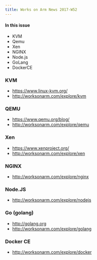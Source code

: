 ```yaml
---
title: Works on Arm News 2017-W52
---
```


#### In this issue

* KVM
* Qemu
* Xen 
* NGINX
* Node.js
* GoLang
* DockerCE

### KVM

* https://www.linux-kvm.org/
* http://worksonarm.com/explore/kvm

### QEMU

* https://www.qemu.org/blog/
* http://worksonarm.com/explore/qemu

### Xen

* https://www.xenproject.org/
* http://worksonarm.com/explore/xen

### NGINX

* http://worksonarm.com/explore/nginx

### Node.JS

* http://worksonarm.com/explore/nodejs

### Go (golang)

* http://golang.org
* http://worksonarm.com/explore/golang

### Docker CE

* http://worksonarm.com/explore/docker

